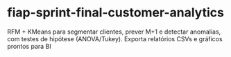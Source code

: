 # fiap-sprint-final-customer-analytics
RFM + KMeans para segmentar clientes, prever M+1 e detectar anomalias, com testes de hipótese (ANOVA/Tukey). Exporta relatórios CSVs e gráficos prontos para BI
